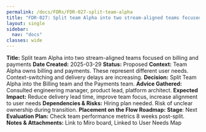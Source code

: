 ```yaml
---
permalink: /docs/FDRs/FDR-027-split-team-alpha
title: "FDR-027: Split team Alpha into two stream-aligned teams focused on billing and payments"
layout: single
sidebar:
  nav: "docs"
classes: wide
---
```


**Title:** Split team Alpha into two stream-aligned teams focused on billing and payments
**Date Created:** 2025-03-29
**Status:** Proposed
**Context:** Team Alpha owns billing and payments. These represent different user needs. Context-switching and delivery delays are increasing.
**Decision:** Split Team Alpha into the Billing team and the Payments team.
**Advice Gathered:** Consulted engineering manager, product lead, platform architect.
**Expected Impact:** Reduce delivery lead time, improve team focus, increase alignment to user needs
**Dependencies & Risks:** Hiring plan needed. Risk of unclear ownership during transition.
**Placement on the Flow Roadmap:**
**Stage**: Next
**Evaluation Plan:** Check team performance metrics 8 weeks post-split.
**Notes & Attachments:** Link to Miro board, Linked to User Needs Map
